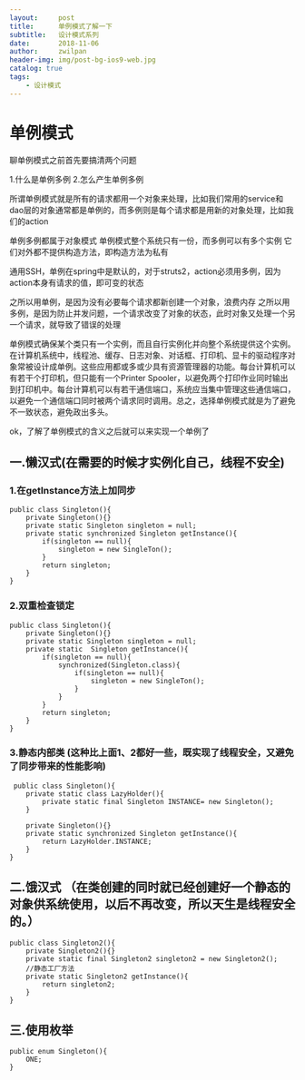 ```yaml
---
layout:     post
title:      单例模式了解一下
subtitle:   设计模式系列
date:       2018-11-06
author:     zwilpan
header-img: img/post-bg-ios9-web.jpg
catalog: true
tags:
    - 设计模式
---
```



# 单例模式

聊单例模式之前首先要搞清两个问题

1.什么是单例多例
2.怎么产生单例多例

所谓单例模式就是所有的请求都用一个对象来处理，比如我们常用的service和dao层的对象通常都是单例的，而多例则是每个请求都是用新的对象处理，比如我们的action

单例多例都属于对象模式
单例模式整个系统只有一份，而多例可以有多个实例
它们对外都不提供构造方法，即构造方法为私有

通用SSH，单例在spring中是默认的，对于struts2，action必须用多例，因为action本身有请求的值，即可变的状态

之所以用单例，是因为没有必要每个请求都新创建一个对象，浪费内存
之所以用多例，是因为防止并发问题，一个请求改变了对象的状态，此时对象又处理一个另一个请求，就导致了错误的处理

单例模式确保某个类只有一个实例，而且自行实例化并向整个系统提供这个实例。在计算机系统中，线程池、缓存、日志对象、对话框、打印机、显卡的驱动程序对象常被设计成单例。这些应用都或多或少具有资源管理器的功能。每台计算机可以有若干个打印机，但只能有一个Printer Spooler，以避免两个打印作业同时输出到打印机中。每台计算机可以有若干通信端口，系统应当集中管理这些通信端口，以避免一个通信端口同时被两个请求同时调用。总之，选择单例模式就是为了避免不一致状态，避免政出多头。

ok，了解了单例模式的含义之后就可以来实现一个单例了

## 一.懒汉式(在需要的时候才实例化自己，线程不安全)

### 1.在getInstance方法上加同步
    public class Singleton(){
        private Singleton(){}
        private static Singleton singleton = null;
        private static synchronized Singleton getInstance(){
            if(singleton == null){
                singleton = new SingleTon();
            }
            return singleton;
        }
    }

### 2.双重检查锁定
    public class Singleton(){
        private Singleton(){}
        private static Singleton singleton = null;
        private static  Singleton getInstance(){
            if(singleton == null){
                synchronized(Singleton.class){
                    if(singleton == null){
                        singleton = new SingleTon();
                    }
                }
            }
            return singleton;
        }
    }

### 3.静态内部类  (这种比上面1、2都好一些，既实现了线程安全，又避免了同步带来的性能影响)
     public class Singleton(){
        private static class LazyHolder(){
            private static final Singleton INSTANCE= new Singleton();
        }

        private Singleton(){}
        private static synchronized Singleton getInstance(){
            return LazyHolder.INSTANCE;
        }
    }

## 二.饿汉式 （在类创建的同时就已经创建好一个静态的对象供系统使用，以后不再改变，所以天生是线程安全的。）
    
    public class Singleton2(){
        private Singleton2(){}
        private static final Singleton2 singleton2 = new Singleton2();
        //静态工厂方法
        private static Singleton2 getInstance(){
            return singleton2;
        }
    }

## 三.使用枚举

    public enum Singleton(){
        ONE;
    }

